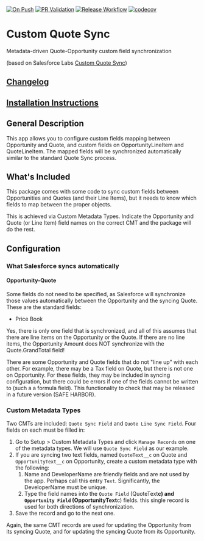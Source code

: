 [![On Push](https://github.com/dschach/QuoteCustomSync/actions/workflows/ci.yml/badge.svg?branch=main)](https://github.com/dschach/QuoteCustomSync/actions/workflows/ci.yml)
[![PR Validation](https://github.com/dschach/QuoteCustomSync/actions/workflows/pr.yml/badge.svg?branch=main)](https://github.com/dschach/QuoteCustomSync/actions/workflows/pr.yml)
[![Release Workflow](https://github.com/dschach/QuoteCustomSync/actions/workflows/release-please.yml/badge.svg?branch=main)](https://github.com/dschach/QuoteCustomSync/actions/workflows/release-please.yml)
[![codecov](https://codecov.io/gh/dschach/QuoteCustomSync/branch/main/graph/badge.svg?token=H2ZFLBGGZR)](https://codecov.io/gh/dschach/QuoteCustomSync)

# Custom Quote Sync

Metadata-driven Quote-Opportunity custom field synchronization

(based on Salesforce Labs [Custom Quote Sync](https://appexchange.salesforce.com/listingDetail?listingId=a0N30000003Iop5EAC))

## [Changelog](./CHANGELOG.md)

## [Installation Instructions](./INSTALLATION.md)

## General Description

This app allows you to configure custom fields mapping between Opportunity and Quote, and custom fields on OpportunityLineItem and QuoteLineItem. The mapped fields will be synchronized automatically similar to the standard Quote Sync process.

## What's Included

This package comes with some code to sync custom fields between Opportunities and Quotes (and their Line Items), but it needs to know which fields to map between the proper objects.

This is achieved via Custom Metadata Types. Indicate the Opportunity and Quote (or Line Item) field names on the correct CMT and the package will do the rest.

## Configuration

### What Salesforce syncs automatically

#### Opportunity-Quote

Some fields do not need to be specified, as Salesforce will synchronize those values automatically between the Opportunity and the syncing Quote. These are the standard fields:

- Price Book

Yes, there is only one field that is synchronized, and all of this assumes that there are line items on the Opportunity or the Quote. If there are no line items, the Opportunity Amount does NOT synchronize with the Quote.GrandTotal field!

There are some Opportunity and Quote fields that do not "line up" with each other. For example, there may be a Tax field on Quote, but there is not one on Opportunity. For these fields, they may be included in syncing configuration, but there could be errors if one of the fields cannot be written to (such a a formula field). This functionality to check that may be released in a future version (SAFE HARBOR).

### Custom Metadata Types

Two CMTs are included: `Quote Sync Field` and `Quote Line Sync Field`. Four fields on each must be filled in:

1. Go to Setup > Custom Metadata Types and click `Manage Records` on one of the metadata types. We will use `Quote Sync Field` as our example.
2. If you are syncing two text fields, named `QuoteText__c` on Quote and `OpportunityText__c` on Opportunity, create a custom metadata type with the following:
   1. Name and DeveloperName are friendly fields and are not used by the app. Perhaps call this entry `Text`. Significantly, the DeveloperName must be unique.
   2. Type the field names into the `Quote Field` (QuoteText**c) and `Opportunity Field` (OpportunityText**c) fields. this single record is used for both directions of synchronization.
3. Save the record and go to the next one.

Again, the same CMT records are used for updating the Opportunity from its syncing Quote, and for updating the syncing Quote from its Opportunity.
